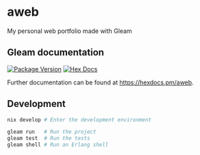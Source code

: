 # aweb
My personal web portfolio made with Gleam


## Gleam documentation

[![Package Version](https://img.shields.io/hexpm/v/aweb)](https://hex.pm/packages/aweb)
[![Hex Docs](https://img.shields.io/badge/hex-docs-ffaff3)](https://hexdocs.pm/aweb/)

Further documentation can be found at <https://hexdocs.pm/aweb>.

## Development

```sh
nix develop # Enter the development environment

gleam run   # Run the project
gleam test  # Run the tests
gleam shell # Run an Erlang shell
```
